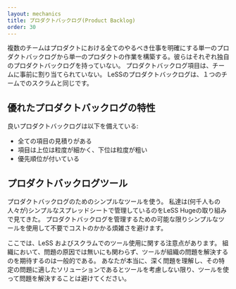 ```yaml
---
layout: mechanics
title: プロダクトバックログ(Product Backlog)
order: 30
---
```


<!---
Multiple teams building a single product work from a **single** Product Backlog that defines all of the work to be done on the product. They do not each have their own Product Backlog. Product Backlog Items are not pre-assigned to the teams. The LeSS Product Backlog is the same as in a one-team Scrum environment.
--->

複数のチームはプロダクトにおける全てのやるべき仕事を明確にする単一のプロダクトバックログから単一のプロダクトの作業を構築する。彼らはそれぞれ独自のプロダクトバックログを持っていない。
プロダクトバックログ項目は、チームに事前に割り当てられていない。
LeSSのプロダクトバックログは、１つのチームでのスクラムと同じです。

<!---
## Properties of a good Product Backlog

A good Product Backlog must:

* have estimates for all items,
* have finer grained items at the top and coarser grained items further down, and
* be prioritized.
--->

## 優れたプロダクトバックログの特性

良いプロダクトバックログは以下を備えている:

* 全ての項目の見積りがある
* 項目は上位は粒度が細かく、下位は粒度が粗い
* 優先順位が付いている

<!---
## Product Backlog tools

Use simple tools for the Product Backlog. We've seen LeSS Huge initiatives (with thousands of people) manage the Product Backlog with a simple spreadsheet. Avoid unnecessary and costly complication by using the simplest tools possible for managing the Product Backlog.
--->

## プロダクトバックログツール

プロダクトバックログのためのシンプルなツールを使う。
私達は(何千人もの人々が)シンプルなスプレッドシートで管理しているのをLeSS Hugeの取り組みで見てきた。
プロダクトバックログを管理するための可能な限りシンプルなツールを使用して不要でコストのかかる煩雑さを避けます。

<!---
Here is a side note regarding tool usage in Scrum and in LeSS. It is common for organizations to look for tools to solve their problems even though tools are rarely the cause of the problem. Avoid solving problems with tools unless you truly, deeply understand the problem and consider a tool to be the the right solution for that particular problem.
--->

ここでは、LeSS およびスクラムでのツール使用に関する注意点があります。
組織において、問題の原因では無いにも関わらず、ツールが組織の問題を解決するのを期待するのは一般的である。
あなたが本当に、深く問題を理解し、その特定の問題に適したソリューションであるとツールを考慮しない限り、ツールを使って問題を解決することは避けてください。

